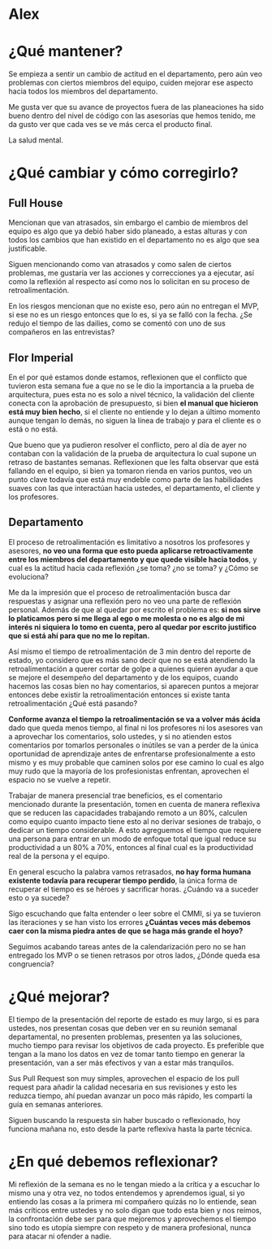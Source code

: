 # Alex

# ¿Qué mantener?

Se empieza a sentir un cambio de actitud en el departamento, pero aún veo problemas con ciertos miembros del equipo, cuiden mejorar ese aspecto hacia todos los miembros del departamento.

Me gusta ver que su avance de proyectos fuera de las planeaciones ha sido bueno dentro del nivel de código con las asesorías que hemos tenido, me da gusto ver que cada ves se ve más cerca el producto final.

La salud mental.

# ¿Qué cambiar y cómo corregirlo?

## Full House

Mencionan que van atrasados, sin embargo el cambio de miembros del equipo es algo que ya debió haber sido planeado, a estas alturas y con todos los cambios que han existido en el departamento no es algo que sea justificable.

Siguen mencionando como van atrasados y como salen de ciertos problemas, me gustaría ver las acciones y correcciones ya a ejecutar, así como la reflexión al respecto así como nos lo solicitan en su proceso de retroalimentación.

En los riesgos mencionan que no existe eso, pero aún no entregan el MVP, si ese no es un riesgo entonces que lo es, si ya se falló con la fecha.
¿Se redujo el tiempo de las dailies, como se comentó con uno de sus compañeros en las entrevistas?

## Flor Imperial

En el por qué estamos donde estamos, reflexionen que el conflicto que tuvieron esta semana fue a que no se le dio la importancia a la prueba de arquitectura, pues esta no es solo a nivel técnico, la validación del cliente conecta con la aprobación de presupuesto, si bien **el manual que hicieron está muy bien hecho**, si el cliente no entiende y lo dejan a último momento aunque tengan lo demás, no siguen la línea de trabajo y para el cliente es o está o no está. 

Que bueno que ya pudieron resolver el conflicto, pero al día de ayer no contaban con la validación de la prueba de arquitectura lo cual supone un retraso de bastantes semanas. Reflexionen que les falta observar que está fallando en el equipo, si bien ya tomaron rienda en varios puntos, veo un punto clave todavía que está muy endeble como parte de las habilidades suaves con las que interactúan hacia ustedes, el departamento, el cliente y los profesores.

## Departamento

El proceso de retroalimentación es limitativo a nosotros los profesores y asesores, **no veo una forma que esto pueda aplicarse retroactivamente entre los miembros del departamento y que quede visible hacia todos**, y cual es la actitud hacia cada reflexión ¿se toma? ¿no se toma? y ¿Cómo se evoluciona?

Me da la impresión que el proceso de retroalimentación busca dar respuestas y asignar una reflexión pero no veo una parte de reflexión personal. Además de que al quedar por escrito el problema es: **si nos sirve lo platicamos pero si me llega al ego o me molesta o no es algo de mi interés ni siquiera lo tomo en cuenta, pero al quedar por escrito justifico que si está ahí para que no me lo repitan.**

Así mismo el tiempo de retroalimentación de 3 min dentro del reporte de estado, yo considero que es más sano decir que no se está atendiendo la retroalimentación a querer cortar de golpe a quienes quieren ayudar a que se mejore el desempeño del departamento y de los equipos, cuando hacemos las cosas bien no hay comentarios, si aparecen puntos a mejorar entonces debe existir la retroalimentación entonces si existe tanta retroalimentación ¿Qué está pasando?

**Conforme avanza el tiempo la retroalimentación se va a volver más ácida** dado que queda menos tiempo, al final ni los profesores ni los asesores van a aprovechar los comentarios, solo ustedes, y si no atienden estos comentarios por tomarlos personales o inútiles se van a perder de la única oportunidad de aprendizaje antes de enfrentarse profesionalmente a esto mismo y es muy probable que caminen solos por ese camino lo cual es algo muy rudo que la mayoría de los profesionistas enfrentan, aprovechen el espacio no se vuelve a repetir.

Trabajar de manera presencial trae beneficios, es el comentario mencionado durante la presentación, tomen en cuenta de manera reflexiva que se reducen las capacidades trabajando remoto a un 80%, calculen como equipo cuanto impacto tiene esto al no derivar sesiones de trabajo, o dedicar un tiempo considerable. A esto agreguemos el tiempo que requiere una persona para entrar en un modo de enfoque total que igual reduce su productividad a un 80% a 70%, entonces al final cual es la productividad real de la persona y el equipo.

En general escucho la palabra vamos retrasados, **no hay forma humana existente todavía para recuperar tiempo perdido**, la única forma de recuperar el tiempo es se héroes y sacrificar horas. ¿Cuándo va a suceder esto o ya sucede?

Sigo escuchando que falta entender o leer sobre el CMMI, si ya se tuvieron las iteraciones y se han visto los errores **¿Cuántas veces más debemos caer con la misma piedra antes de que se haga más grande el hoyo?**

Seguimos acabando tareas antes de la calendarización pero no se han entregado los MVP o se tienen retrasos por otros lados, ¿Dónde queda esa congruencia?

# ¿Qué mejorar?

El tiempo de la presentación del reporte de estado es muy largo, si es para ustedes, nos presentan cosas que deben ver en su reunión semanal departamental, no presenten problemas, presenten ya las soluciones, mucho tiempo para revisar los objetivos de cada proyecto. Es preferible que tengan a la mano los datos en vez de tomar tanto tiempo en generar la presentación, van a ser más efectivos y van a estar más tranquilos.

Sus Pull Request son muy simples, aprovechen el espacio de los pull request para añadir la calidad necesaria en sus revisiones y esto les reduzca tiempo, ahí puedan avanzar un poco más rápido, les compartí la guía en semanas anteriores.

Siguen buscando la respuesta sin haber buscado o reflexionado, hoy funciona mañana no, esto desde la parte reflexiva hasta la parte técnica.

# ¿En qué debemos reflexionar?

Mi reflexión de la semana es no le tengan miedo a la crítica y a escuchar lo mismo una y otra vez, no todos entendemos y aprendemos igual, si yo entiendo las cosas a la primera mi compañero quizás no lo entiende, sean más críticos entre ustedes y no solo digan que todo esta bien y nos reímos, la confrontación debe ser para que mejoremos y aprovechemos el tiempo sino todo es utopía siempre con respeto y de manera profesional, nunca para atacar ni ofender a nadie.